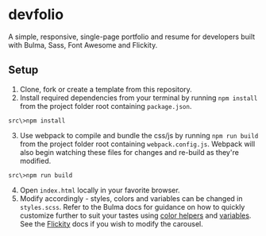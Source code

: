 # devfolio

A simple, responsive, single-page portfolio and resume for developers built with Bulma, Sass, Font Awesome and Flickity.

## Setup

1. Clone, fork or create a template from this repository.
2. Install required dependencies from your terminal by running `npm install` from the project folder root containing `package.json`.
<pre>
<code>src\>npm install</code></pre>
3. Use webpack to compile and bundle the css/js by running `npm run build` from the project folder root containing `webpack.config.js`. Webpack will also begin watching these files for changes and re-build as they're modified.
<pre>
<code>src\>npm run build</code></pre>
4. Open `index.html` locally in your favorite browser.
5. Modify accordingly - styles, colors and variables can be changed in `styles.scss`. Refer to the Bulma docs for guidance on how to quickly customize further to suit your tastes using [color helpers](https://bulma.io/documentation/modifiers/color-helpers/) and [variables](https://bulma.io/documentation/customize/variables/). See the [Flickity](https://github.com/metafizzy/flickity) docs if you wish to modify the carousel.
